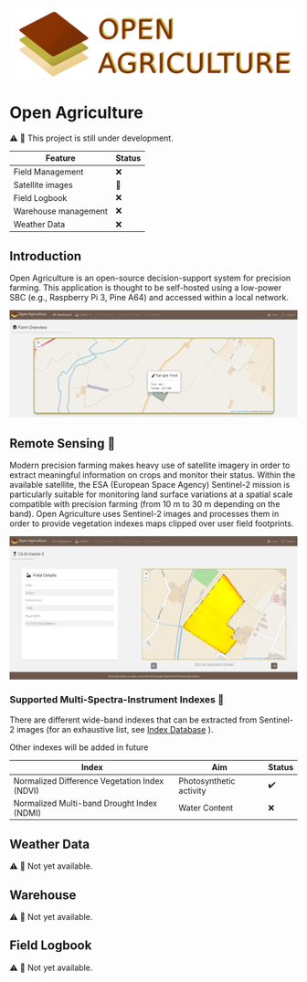 <img width="500" src="docs/logo_wide">

# Open Agriculture 

:warning: :construction: This project is still under development.

| Feature  | Status |
| ------------- | ------------- |
| Field Management  | :x: |
| Satellite images  | :construction:  |
| Field Logbook| :x: |
| Warehouse management | :x: |
| Weather Data | :x: |

## Introduction

Open Agriculture is an open-source decision-support system for precision farming.
This application is thought to be self-hosted using a low-power SBC (e.g., Raspberry Pi 3, Pine A64) and accessed within a local network.

<img width="720" src="docs/dashboard.png">

## Remote Sensing  :satellite:

Modern precision farming makes heavy use of satellite imagery in order to extract meaningful information on crops and monitor their status. Within the available satellite, the ESA (European Space Agency) Sentinel-2 mission is particularly suitable for monitoring land surface variations at a spatial scale compatible with precision farming (from 10 m to 30 m depending on the band).
Open Agriculture uses Sentinel-2 images and processes them in order to provide vegetation indexes maps clipped over user field footprints.

<img width="720" src="docs/field_details.png">

### Supported Multi-Spectra-Instrument Indexes :seedling:

There are different wide-band indexes that can be extracted from Sentinel-2 images (for an exhaustive list, see [Index Database](https://www.indexdatabase.de/db/is.php?sensor_id=96) ). 

Other indexes will be added in future

| Index  | Aim | Status |
| ------------- | ------------- |------------- |
| Normalized Difference Vegetation Index (NDVI) | Photosynthetic activity  | :heavy_check_mark: |
| Normalized Multi-band Drought Index (NDMI) | Water Content | :x: |

## Weather Data

:warning: :construction: Not yet available.

## Warehouse

:warning: :construction: Not yet available.

## Field Logbook

:warning: :construction: Not yet available.



